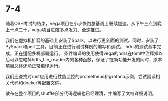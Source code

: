 # 7-4

随着OSH考试的结束，vega项目在小步快跑总基调上继续提速。从下午三点到晚上十点二十，vega项目进度多点发力、全速推进。

我们在虚拟机扩容的基础上安装了Spark，以进行更全面的测试。同时，安装了PySpark和perf工具，目前正在进行测试样例的编写和调试。
hdrs的测试基本完成，正在适配多机部署运行。
条件编译的使用使得vega的hdrs在toml中注释掉以后可以忽略掉hdfs_file_reader内的各种函数，保证了在新功能开发的同时，原本项目总体还能正常编译运行。

我们还查找对rust应用进行性能监控的prometheus和grafana示例，尝试阅读相关代码和docker等配置文件。

散布在整个项目的shuffle部分代码逻辑也已经理清，并编写了文档详细说明。


